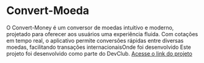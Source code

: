 # Convert-Moeda
 O Convert-Money é um conversor de moedas intuitivo e moderno, projetado para oferecer aos usuários uma experiência fluida. Com cotações em tempo real, o aplicativo permite conversões rápidas entre diversas moedas, facilitando transações internacionaisOnde foi desenvolvido Este projeto foi desenvolvido como parte do DevClub.
 [Acesse o link do projeto ](https://website-location.netlify.app/)

